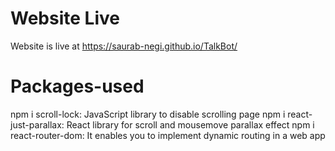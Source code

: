 # Website Live

Website is live at https://saurab-negi.github.io/TalkBot/

# Packages-used

npm i scroll-lock: JavaScript library to disable scrolling page
npm i react-just-parallax: React library for scroll and mousemove parallax effect
npm i react-router-dom: It enables you to implement dynamic routing in a web app
